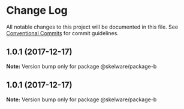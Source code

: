 # Change Log

All notable changes to this project will be documented in this file.
See [Conventional Commits](https://conventionalcommits.org) for commit guidelines.

<a name="1.0.1"></a>
## 1.0.1 (2017-12-17)




**Note:** Version bump only for package @skelware/package-b

<a name="1.0.1"></a>
## 1.0.1 (2017-12-17)




**Note:** Version bump only for package @skelware/package-b
